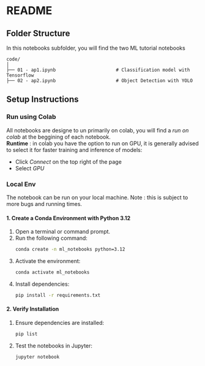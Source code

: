 # README

## Folder Structure
In this notebooks subfolder, you will find the two ML tutorial notebooks 
```
code/
│
├── 01 - ap1.ipynb                      # Classification model with Tensorflow
├── 02 - ap2.ipynb                      # Object Detection with YOLO
```

## Setup Instructions

### Run using Colab
All notebooks are designe to un primarily on colab, you will find a *run on colab* at the beggining of each notebook.  
**Runtime** : in colab you have the option to run on GPU, it is generally advised to select it for faster training and inference of models:  
 - Click *Connect* on the top right of the page
 - Select *GPU*

### Local Env
The notebook can be run on your local machine. Note : this is subject to more bugs and running times.  

#### 1. Create a Conda Environment with Python 3.12

1. Open a terminal or command prompt.
2. Run the following command:
   ```bash
   conda create -n ml_notebooks python=3.12
   ```
3. Activate the environment:
   ```bash
   conda activate ml_notebooks
   ```
4. Install dependencies:
   ```bash
   pip install -r requirements.txt
   ```

#### 2. Verify Installation

1. Ensure dependencies are installed:
   ```bash
   pip list
   ```
2. Test the notebooks in Jupyter:
   ```bash
   jupyter notebook
   ```
